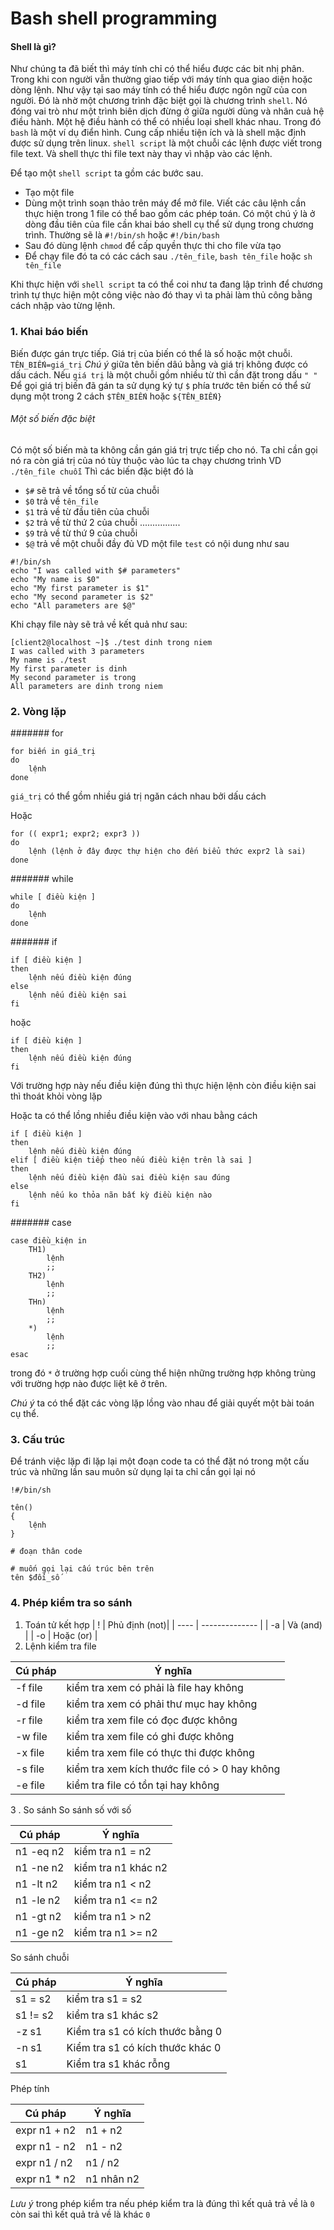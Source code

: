 # Bash shell programming
#### Shell là gì?
Như chúng ta đã biết thì máy tính chỉ có thể hiểu được các bit nhị phân. Trong khi con người vẫn thường giao tiếp với máy tính qua giao diện hoặc dòng lệnh. Như vậy tại sao máy tính có thể hiểu được ngôn ngữ của con người. Đó là nhờ một chương trình đặc biệt gọi là chương trình `shell`. Nó đóng vai trò như một trình biên dịch đừng ở giữa người dùng và nhân cuả hệ điều hành. Một hệ điều hành có thể có nhiều loại shell khác nhau. Trong đó `bash` là một ví dụ điển hình. Cung cấp nhiều tiện ích và là shell mặc định được sử dụng trên linux.
`shell script` là một chuỗi các lệnh được viết trong file text. Và shell thực thi file text này thay vì nhập vào các lệnh.

Để tạo một `shell script` ta gồm các bước sau.
 * Tạo một file
 * Dùng một trình soạn thảo trên máy để mở file. Viết các câu lệnh cần thực hiện trong 1 file có thể bao gồm các phép toán. Có một chú ý là ở dòng đầu tiên của file cần khai báo shell cụ thể sử dụng trong chương trình. Thường sẽ là `#!/bin/sh` hoặc `#!/bin/bash`
 * Sau đó dùng lệnh `chmod` để cấp quyền thực thi cho file vừa tạo
 * Để chạy file đó ta có các cách sau `./tên_file`, `bash tên_file` hoặc `sh tên_file`

Khi thực hiện với `shell script` ta có thể coi như ta đang lập trình để chương trình tự thực hiện một công việc nào đó thay vì ta phải làm thủ công bằng cách nhập vào từng lệnh.

### 1. Khai báo biến
Biến được gán trực tiếp. Giá trị của biến có thể là số hoặc một chuỗi. 
`TÊN_BIẾN=giá_trị`
*Chú ý* giữa tên biến dâú bằng và giá trị không được có dấu cách. 
Nếu `giá trị` là một chuỗi gồm nhiều từ thì cần đặt trong dấu `" "`
Để gọi giá trị biến đã gán ta sử dụng ký tự `$` phía trước tên biến có thể sử dụng một trong 2 cách `$TÊN_BIẾN` hoặc `${TÊN_BIẾN}`
###### Một số biến đặc biệt
Có một số biến mà ta không cần gán giá trị trực tiếp cho nó. Ta chỉ cần gọi nó ra còn giá trị của nó tùy thuộc vào lúc ta chạy chương trình
VD `./tên_file chuỗi`
Thì các biến đặc biệt đó là
 * `$#` sẽ trả về tổng số từ của chuỗi
 * `$0` trả về `tên_file`
 * `$1` trả về từ đầu tiên của chuỗi
 * `$2` trả về từ thứ 2 của chuỗi
 ................
 * `$9` trả về từ thứ 9 của chuỗi
 * `$@` trả về một chuỗi đầy đủ
VD một file `test` có nội dung như sau
```
#!/bin/sh
echo "I was called with $# parameters"
echo "My name is $0"
echo "My first parameter is $1"
echo "My second parameter is $2"
echo "All parameters are $@"
```
Khi chạy file này sẽ trả về kết quả như sau:
```
[client2@localhost ~]$ ./test dinh trong niem
I was called with 3 parameters
My name is ./test
My first parameter is dinh
My second parameter is trong
All parameters are dinh trong niem
```
### 2. Vòng lặp
####### for
```
for biến in giá_trị
do 
    lệnh
done
```
`giá_trị` có thể gồm nhiều giá trị ngăn cách nhau bởi dấu cách

Hoặc
```
for (( expr1; expr2; expr3 ))
do 
    lệnh (lệnh ở đây được thự hiện cho đến biểu thức expr2 là sai)
done
```
####### while
```
while [ điều kiện ]
do
    lệnh
done
```
####### if
```
if [ điều kiện ]
then
    lệnh nếu điều kiện đúng
else
    lệnh nếu điều kiện sai
fi
```
hoặc
```
if [ điều kiện ]
then
    lệnh nếu điều kiện đúng
fi
```
Với trường hợp này nếu điều kiện đúng thì thực hiện lệnh còn điều kiện sai thì thoát khỏi vòng lặp

Hoặc ta có thể lồng nhiều điều kiện vào với nhau bằng cách
```
if [ điều kiện ]
then
    lệnh nếu điều kiện đúng
elif [ điều kiện tiếp theo nếu điều kiện trên là sai ]
then
    lệnh nếu điều kiện đầu sai điều kiện sau đúng
else
    lệnh nếu ko thỏa nãn bất kỳ điều kiện nào
fi
```
####### case
``` 
case điều_kiện in
    TH1) 
        lệnh
        ;;
    TH2)
        lệnh
        ;;
    THn)
        lệnh
        ;;
    *)
        lệnh
        ;;
esac
```
trong đó `*` ở trường hợp cuối cùng thể hiện những trường hợp không trùng với trường hợp nào được liệt kê ở trên.

*Chú ý* ta có thể đặt các vòng lặp lồng vào nhau để giải quyết một bài toán cụ thể.

### 3. Cấu trúc
Để tránh việc lặp đi lặp lại một đoạn code ta có thể đặt nó trong một cấu trúc và những lần sau muôn sử dụng lại ta chỉ cần gọi lại nó
```
!#/bin/sh

tên()
{
    lệnh
}

# đoạn thân code

# muốn gọi lại cấu trúc bên trên
tên $đối_số
```
### 4. Phép kiểm tra so sánh
1. Toán tử kết hợp
| !   | Phủ định (not)|
| ---- | -------------- |
| -a  | Và (and) |
| -o  | Hoặc (or) |
2. Lệnh kiểm tra file

| Cú pháp  | Ý nghĩa |
| -------  | ----- |
| -f file | kiểm tra xem có phải là file hay không |
| -d file | kiểm tra xem có phải thư mục hay không |
| -r file | kiểm tra xem file có đọc được không |
| -w file | kiểm tra xem file có ghi được không |
| -x file | kiểm tra xem file có thực thi được không |
| -s file | kiểm tra xem kích thước file có > 0 hay không |
| -e file | kiểm tra file có tồn tại hay không |

3 . So sánh
So sánh số với số

| Cú pháp | Ý nghĩa |
| ----- | -----|
| n1 -eq n2 | kiểm tra n1 = n2 |
| n1 -ne n2 | kiểm tra n1 khác n2 |
| n1 -lt n2 | kiểm tra n1 < n2 |
| n1 -le n2 | kiểm tra n1 <= n2 |
| n1 -gt n2 | kiểm tra n1 > n2 |
| n1 -ge n2 | kiểm tra n1 >= n2 |

So sánh chuỗi

| Cú pháp | Ý nghĩa | 
| ------ | ------- |
| s1 = s2 | kiểm tra s1 = s2 |
| s1 != s2 | kiểm tra s1 khác s2 |
| -z s1 | Kiểm tra s1 có kích thước bằng 0 |
| -n s1 | Kiểm tra s1 có kích thước khác 0 |
| s1 | Kiểm tra s1 khác rỗng |

Phép tính

| Cú pháp | Ý nghĩa |
| ----- | ------ |
| expr n1 + n2 | n1 + n2 |
| expr n1 - n2 | n1 - n2 |
| expr n1 / n2 | n1 / n2 |
| expr n1 \* n2 | n1 nhân n2 |

*Lưu ý* trong phép kiểm tra nếu phép kiểm tra là đúng thì kết quả trả về là `0` còn sai thì kết quả trả về là khác `0`
 
